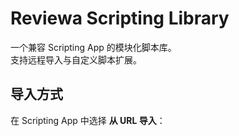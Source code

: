 # Reviewa Scripting Library

一个兼容 Scripting App 的模块化脚本库。  
支持远程导入与自定义脚本扩展。

## 导入方式

在 Scripting App 中选择 **从 URL 导入**：
